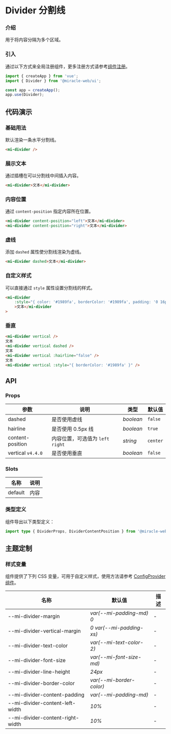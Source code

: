 # Divider 分割线

### 介绍

用于将内容分隔为多个区域。

### 引入

通过以下方式来全局注册组件，更多注册方式请参考[组件注册](#/zh-CN/advanced-usage#zu-jian-zhu-ce)。

```js
import { createApp } from 'vue';
import { Divider } from '@miracle-web/ui';

const app = createApp();
app.use(Divider);
```

## 代码演示

### 基础用法

默认渲染一条水平分割线。

```html
<mi-divider />
```

### 展示文本

通过插槽在可以分割线中间插入内容。

```html
<mi-divider>文本</mi-divider>
```

### 内容位置

通过 `content-position` 指定内容所在位置。

```html
<mi-divider content-position="left">文本</mi-divider>
<mi-divider content-position="right">文本</mi-divider>
```

### 虚线

添加 `dashed` 属性使分割线渲染为虚线。

```html
<mi-divider dashed>文本</mi-divider>
```

### 自定义样式

可以直接通过 `style` 属性设置分割线的样式。

```html
<mi-divider
    :style="{ color: '#1989fa', borderColor: '#1989fa', padding: '0 16px' }"
    >文本</mi-divider
>
```

### 垂直

```html
<mi-divider vertical />
文本
<mi-divider vertical dashed />
文本
<mi-divider vertical :hairline="false" />
文本
<mi-divider vertical :style="{ borderColor: '#1989fa' }" />
```

## API

### Props

| 参数              | 说明                              | 类型      | 默认值   |
| ----------------- | --------------------------------- | --------- | -------- |
| dashed            | 是否使用虚线                      | _boolean_ | `false`  |
| hairline          | 是否使用 0.5px 线                 | _boolean_ | `true`   |
| content-position  | 内容位置，可选值为 `left` `right` | _string_  | `center` |
| vertical `v4.4.0` | 是否使用垂直                      | _boolean_ | `false`  |

### Slots

| 名称    | 说明 |
| ------- | ---- |
| default | 内容 |

### 类型定义

组件导出以下类型定义：

```ts
import type { DividerProps, DividerContentPosition } from '@miracle-web/ui';
```

## 主题定制

### 样式变量

组件提供了下列 CSS 变量，可用于自定义样式，使用方法请参考 [ConfigProvider 组件](#/zh-CN/config-provider)。

| 名称                             | 默认值                   | 描述 |
| -------------------------------- | ------------------------ | ---- |
| --mi-divider-margin              | _var(--mi-padding-md) 0_ | -    |
| --mi-divider-vertical-margin     | _0 var(--mi-padding-xs)_ | -    |
| --mi-divider-text-color          | _var(--mi-text-color-2)_ | -    |
| --mi-divider-font-size           | _var(--mi-font-size-md)_ | -    |
| --mi-divider-line-height         | _24px_                   | -    |
| --mi-divider-border-color        | _var(--mi-border-color)_ | -    |
| --mi-divider-content-padding     | _var(--mi-padding-md)_   | -    |
| --mi-divider-content-left-width  | _10%_                    | -    |
| --mi-divider-content-right-width | _10%_                    | -    |

